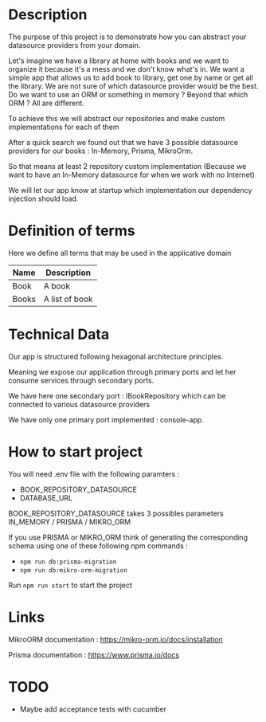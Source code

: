 
# Description

The purpose of this project is to demonstrate how you can abstract your datasource providers from your domain.

Let's imagine we have a library at home with books and we want to organize it because it's a mess and we don't know what's in.
We want a simple app that allows us to add book to library, get one by name or get all the library.
We are not sure of which datasource provider would be the best. 
Do we want to use an ORM or something in memory ? Beyond that which ORM ? All are different.

To achieve this we will abstract our repositories and make custom implementations for each of them

After a quick search we found out that we have 3 possible datasource providers for our books : In-Memory, Prisma, MikroOrm.

So that means at least 2 repository custom implementation (Because we want to have an In-Memory datasource for when we work with no Internet)

We will let our app know at startup which implementation our dependency injection should load.

# Definition of terms

Here we define all terms that may be used in the applicative domain

| Name     | Description    |
|----------|----------------|
| Book     | A book         |
| Books    | A list of book |


# Technical Data

Our app is structured following hexagonal architecture principles.

Meaning we expose our application through primary ports and let her consume services through secondary ports.

We have here one secondary port : IBookRepository which can be connected to various datasource providers

We have only one primary port implemented : console-app.

# How to start project

You will need .env file with the following paramters :
- BOOK_REPOSITORY_DATASOURCE
- DATABASE_URL

BOOK_REPOSITORY_DATASOURCE takes 3 possibles parameters IN_MEMORY / PRISMA / MIKRO_ORM

If you use PRISMA or MIKRO_ORM think of generating the corresponding schema using one of these following npm commands :
- `npm run db:prisma-migration`
- `npm run db:mikro-orm-migration`

Run `npm run start` to start the project


# Links

MikroORM documentation : 
https://mikro-orm.io/docs/installation

Prisma documentation :
https://www.prisma.io/docs

# TODO
- Maybe add acceptance tests with cucumber